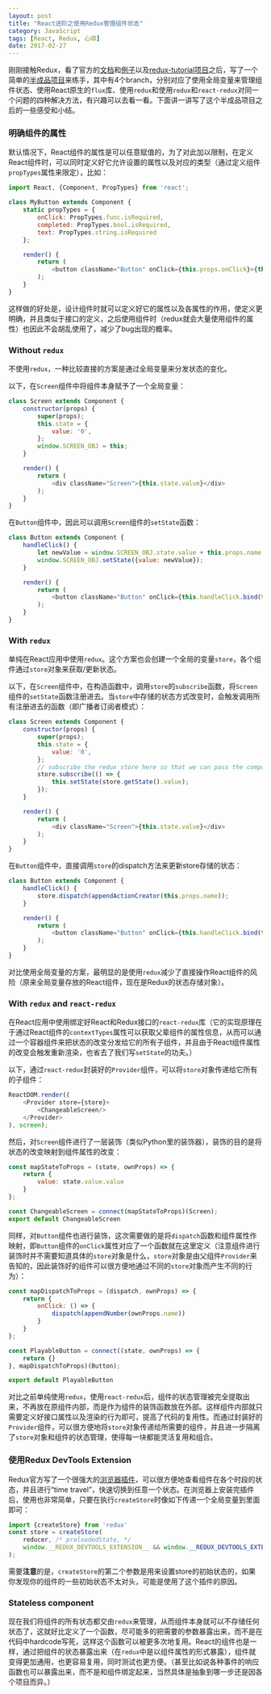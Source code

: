 ```yaml
---
layout: post
title: "React进阶之使用Redux管理组件状态"
category: JavaScript
tags: [React, Redux, 心得]
date: 2017-02-27
---
```


刚刚接触Redux，看了官方的[文档](http://redux.js.org/)和[例子](https://github.com/reactjs/redux/tree/master/examples)以及[redux-tutorial项目](https://github.com/react-guide/redux-tutorial-cn)之后，写了一个简单的[半成品项目](https://github.com/cuyu/web-calculator)来练手，其中有4个branch，分别对应了使用全局变量来管理组件状态、使用React原生的`flux`库、使用`redux`和使用`redux`和`react-redux`对同一个问题的四种解决方法，有兴趣可以去看一看。下面讲一讲写了这个半成品项目之后的一些感受和小结。

### 明确组件的属性

默认情况下，React组件的属性是可以任意赋值的，为了对此加以限制，在定义React组件时，可以同时定义好它允许设置的属性以及对应的类型（通过定义组件`propTypes`属性来限定），比如：

```javascript
import React, {Component, PropTypes} from 'react';

class MyButton extends Component {
    static propTypes = {
        onClick: PropTypes.func.isRequired,
        completed: PropTypes.bool.isRequired,
        text: PropTypes.string.isRequired
    };

    render() {
        return (
            <button className="Button" onClick={this.props.onClick}>{this.props.text}</button>
        );
    }
}
```

这样做的好处是，设计组件时就可以定义好它的属性以及各属性的作用，使定义更明确，并且类似于接口的定义，之后使用组件时（redux就会大量使用组件的属性）也因此不会胡乱使用了，减少了bug出现的概率。

### Without `redux`

不使用`redux`，一种比较直接的方案是通过全局变量来分发状态的变化。

以下，在`Screen`组件中将组件本身赋予了一个全局变量：

```javascript
class Screen extends Component {
    constructor(props) {
        super(props);
        this.state = {
            value: '0',
        };
        window.SCREEN_OBJ = this;
    }

    render() {
        return (
            <div className="Screen">{this.state.value}</div>
        );
    }
}
```

在`Button`组件中，因此可以调用`Screen`组件的`setState`函数：

```javascript
class Button extends Component {
    handleClick() {
        let newValue = window.SCREEN_OBJ.state.value + this.props.name;
        window.SCREEN_OBJ.setState({value: newValue});
    }

    render() {
        return (
            <button className="Button" onClick={this.handleClick.bind(this)}>{this.props.name}</button>
        );
    }
}
```

<!--break-->

### With `redux`

单纯在React应用中使用`redux`。这个方案也会创建一个全局的变量`store`，各个组件通过`store`对象来获取/更新状态。

以下，在`Screen`组件中，在构造函数中，调用`store`的`subscribe`函数，将`Screen`组件的`setState`函数注册进去。当`store`中存储的状态方式改变时，会触发调用所有注册进去的函数（即广播者订阅者模式）：

```javascript
class Screen extends Component {
    constructor(props) {
        super(props);
        this.state = {
            value: '0',
        };
        // subscribe the redux store here so that we can pass the component object to the function
        store.subscribe(() => {
            this.setState(store.getState().value);
        });
    }

    render() {
        return (
            <div className="Screen">{this.state.value}</div>
        );
    }
}
```

在`Button`组件中，直接调用`store`的dispatch方法来更新store存储的状态：

```javascript
class Button extends Component {
    handleClick() {
        store.dispatch(appendActionCreator(this.props.name));
    }

    render() {
        return (
            <button className="Button" onClick={this.handleClick.bind(this)}>{this.props.name}</button>
        );
    }
}
```

对比使用全局变量的方案，最明显的是使用`redux`减少了直接操作React组件的风险（原来全局变量存放的React组件，现在是Redux的状态存储对象）。

### With `redux` and `react-redux`

在React应用中使用绑定好React和Redux接口的`react-redux`库（它的实现原理在于通过React组件的`contextTypes`属性可以获取父辈组件的属性信息，从而可以通过一个容器组件来把状态的改变分发给它的所有子组件，并且由于React组件属性的改变会触发重新渲染，也省去了我们写`setState`的功夫。）

以下，通过`react-redux`封装好的`Provider`组件，可以将`store`对象传递给它所有的子组件：

```javascript
ReactDOM.render((
    <Provider store={store}>
        <ChangeableScreen/>
    </Provider>
), screen);
```

然后，对`Screen`组件进行了一层装饰（类似Python里的装饰器），装饰的目的是将状态的改变映射到组件属性的改变：

```javascript
const mapStateToProps = (state, ownProps) => {
    return {
        value: state.value.value
    }
};

const ChangeableScreen = connect(mapStateToProps)(Screen);
export default ChangeableScreen
```

同样，对`Button`组件也进行装饰，这次需要做的是将`dispatch`函数和组件属性作映射，即`Button`组件的`onClick`属性对应了一个函数就在这里定义（注意组件进行装饰时并不需要知道具体的`store`对象是什么，`store`对象是由父组件`Provider`来告知的，因此装饰好的组件可以很方便地通过不同的`store`对象而产生不同的行为）：

```javascript
const mapDispatchToProps = (dispatch, ownProps) => {
    return {
        onClick: () => {
            dispatch(appendNumber(ownProps.name))
        }
    }
};

const PlayableButton = connect((state, ownProps) => {
    return {}
}, mapDispatchToProps)(Button);

export default PlayableButton
```

对比之前单纯使用`redux`，使用`react-redux`后，组件的状态管理被完全提取出来，不再放在原组件内部，而是作为组件的装饰函数放在外部。这样组件内部就只需要定义好接口属性以及渲染的行为即可，提高了代码的复用性。而通过封装好的`Provider`组件，可以很方便地将`store`对象传递给所需要的组件，并且进一步隔离了`store`对象和组件的状态管理，使得每一块都能灵活复用和组合。

### 使用Redux DevTools Extension

Redux官方写了一个很强大的[浏览器插件](https://github.com/zalmoxisus/redux-devtools-extension)，可以很方便地查看组件在各个时段的状态，并且进行“time travel”，快速切换到任意一个状态。在浏览器上安装完插件后，使用也非常简单，只要在执行`createStore`时像如下传递一个全局变量到里面即可：

```javascript
import {createStore} from 'redux'
const store = createStore(
    reducer, /* preloadedState, */
    window.__REDUX_DEVTOOLS_EXTENSION__ && window.__REDUX_DEVTOOLS_EXTENSION__()
);
```

需要**注意**的是，`createStore`的第二个参数是用来设置store的初始状态的，如果你发现你的组件的一些初始状态不太对头，可能是使用了这个插件的原因。

### Stateless component

现在我们将组件的所有状态都交由`redux`来管理，从而组件本身就可以不存储任何状态了，这就好比定义了一个函数，尽可能多的把需要的参数暴露出来，而不是在代码中hardcode写死，这样这个函数可以被更多次地复用。React的组件也是一样，通过把组件的状态暴露出来（在`redux`中是以组件属性的形式暴露），组件就变得更加通用，也更容易复用，同时测试也更方便。（甚至比如说各种事件的响应函数也可以暴露出来，而不是和组件绑定起来，当然具体是抽象到哪一步还是因各个项目而异。）

